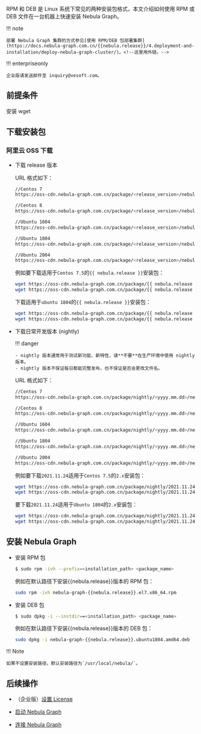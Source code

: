 RPM 和 DEB 是 Linux 系统下常见的两种安装包格式，本文介绍如何使用 RPM 或 DEB 文件在一台机器上快速安装 Nebula Graph。

!!! note

    部署 Nebula Graph 集群的方式参见[使用 RPM/DEB 包部署集群](https://docs.nebula-graph.com.cn/{{nebula.release}}/4.deployment-and-installation/deploy-nebula-graph-cluster/)。<!--这里用外链。-->

!!! enterpriseonly

    企业版请发送邮件至 inquiry@vesoft.com。

## 前提条件

安装 wget

## 下载安装包

### 阿里云 OSS 下载

- 下载 release 版本

    URL 格式如下：

    ```bash
    //Centos 7
    https://oss-cdn.nebula-graph.com.cn/package/<release_version>/nebula-graph-<release_version>.el7.x86_64.rpm

    //Centos 8
    https://oss-cdn.nebula-graph.com.cn/package/<release_version>/nebula-graph-<release_version>.el8.x86_64.rpm

    //Ubuntu 1604
    https://oss-cdn.nebula-graph.com.cn/package/<release_version>/nebula-graph-<release_version>.ubuntu1604.amd64.deb

    //Ubuntu 1804
    https://oss-cdn.nebula-graph.com.cn/package/<release_version>/nebula-graph-<release_version>.ubuntu1804.amd64.deb

    //Ubuntu 2004
    https://oss-cdn.nebula-graph.com.cn/package/<release_version>/nebula-graph-<release_version>.ubuntu2004.amd64.deb
    ```

    例如要下载适用于`Centos 7.5`的`{{ nebula.release }}`安装包：

    ```bash
    wget https://oss-cdn.nebula-graph.com.cn/package/{{ nebula.release }}/nebula-graph-{{ nebula.release }}.el7.x86_64.rpm
    wget https://oss-cdn.nebula-graph.com.cn/package/{{ nebula.release }}/nebula-graph-{{ nebula.release }}.el7.x86_64.rpm.sha256sum.txt
    ```

    下载适用于`ubuntu 1804`的`{{ nebula.release }}`安装包：
    ```bash
    wget https://oss-cdn.nebula-graph.com.cn/package/{{ nebula.release }}/nebula-graph-{{ nebula.release }}.ubuntu1804.amd64.deb
    wget https://oss-cdn.nebula-graph.com.cn/package/{{ nebula.release }}/nebula-graph-{{ nebula.release }}.ubuntu1804.amd64.deb.sha256sum.txt
    ```

- 下载日常开发版本 (nightly)

  !!! danger
  
      - nightly 版本通常用于测试新功能、新特性，请**不要**在生产环境中使用 nightly 版本。
      - nightly 版本不保证每日都能完整发布，也不保证是否会更改文件名。

    URL 格式如下：

    ```bash
    //Centos 7
    https://oss-cdn.nebula-graph.com.cn/package/nightly/<yyyy.mm.dd>/nebula-graph-<yyyy.mm.dd>-nightly.el7.x86_64.rpm

    //Centos 8
    https://oss-cdn.nebula-graph.com.cn/package/nightly/<yyyy.mm.dd>/nebula-graph-<yyyy.mm.dd>-nightly.el8.x86_64.rpm

    //Ubuntu 1604
    https://oss-cdn.nebula-graph.com.cn/package/nightly/<yyyy.mm.dd>/nebula-graph-<yyyy.mm.dd>-nightly.ubuntu1604.amd64.deb

    //Ubuntu 1804
    https://oss-cdn.nebula-graph.com.cn/package/nightly/<yyyy.mm.dd>/nebula-graph-<yyyy.mm.dd>-nightly.ubuntu1804.amd64.deb

    //Ubuntu 2004
    https://oss-cdn.nebula-graph.com.cn/package/nightly/<yyyy.mm.dd>/nebula-graph-<yyyy.mm.dd>-nightly.ubuntu2004.amd64.deb
    ```

    例如要下载`2021.11.24`适用于`Centos 7.5`的`2.x`安装包：

    ```bash
    wget https://oss-cdn.nebula-graph.com.cn/package/nightly/2021.11.24/nebula-graph-2021.11.24-nightly.el7.x86_64.rpm
    wget https://oss-cdn.nebula-graph.com.cn/package/nightly/2021.11.24/nebula-graph-2021.11.24-nightly.el7.x86_64.rpm.sha256sum.txt
    ```

    要下载`2021.11.24`适用于`Ubuntu 1804`的`2.x`安装包：
    ```bash
    wget https://oss-cdn.nebula-graph.com.cn/package/nightly/2021.11.24/nebula-graph-2021.11.24-nightly.ubuntu1804.amd64.deb
    wget https://oss-cdn.nebula-graph.com.cn/package/nightly/2021.11.24/nebula-graph-2021.11.24-nightly.ubuntu1804.amd64.deb.sha256sum.txt
    ```

<!--
### GitHub 下载

- 下载 release 版本

   + 登录 [Nebula Graph Releases](https://github.com/vesoft-inc/nebula/releases) 页面，确认需要的版本，单击** Assets**。

   ![Select a Nebula Graph release version](https://github.com/vesoft-inc/nebula-docs/raw/master/docs-2.0/figs/4.deployment-and-installation/2.complie-and-install-nebula-graph/2.install-nebula-graph-by-rpm-or-deb/releases-page.png?raw=true)

   + 在** Assets **区域找到机器运行所需的安装包，下载文件到机器上。

- 下载 nightly 版本

    >**禁止**：nightly 版本通常用于测试新功能、新特性，请**不要**在生产环境中使用 nightly 版本。

   + 登录 [Nebula Graph package](https://github.com/vesoft-inc/nebula/actions/workflows/package.yaml) 页面，单击顶部最新的** package**。

   ![Select a Nebula Graph nightly version](https://github.com/vesoft-inc/nebula-docs/raw/master/docs-2.0/figs/4.deployment-and-installation/2.complie-and-install-nebula-graph/2.install-nebula-graph-by-rpm-or-deb/nightly-page.png?raw=true)

   + 在** Artifacts **区域找到机器运行所需的安装包，下载文件到机器上。
-->

## 安装 Nebula Graph

- 安装 RPM 包

  ```bash
  $ sudo rpm -ivh --prefix=<installation_path> <package_name>
  ```

  例如在默认路径下安装{{nebula.release}}版本的 RPM 包：

  ```bash
  sudo rpm -ivh nebula-graph-{{nebula.release}}.el7.x86_64.rpm
  ``` 

- 安装 DEB 包

  ```bash
  $ sudo dpkg -i --instdir==<installation_path> <package_name>
  ```

  例如在默认路径下安装{{nebula.release}}版本的 DEB 包：

  ```bash
  sudo dpkg -i nebula-graph-{{nebula.release}}.ubuntu1804.amd64.deb
  ```

!!! Note

    如果不设置安装路径，默认安装路径为`/usr/local/nebula/`。

## 后续操作

- （企业版）[设置 License](https://docs.nebula-graph.com.cn/{{nebula.release}}/4.deployment-and-installation/deploy-license)

- [启动 Nebula Graph](https://docs.nebula-graph.com.cn/{{nebula.release}}/2.quick-start/5.start-stop-service/)<!--这里用外链。-->
- [连接 Nebula Graph](https://docs.nebula-graph.com.cn/{{nebula.release}}/2.quick-start/3.connect-to-nebula-graph/)<!--这里用外链。-->
